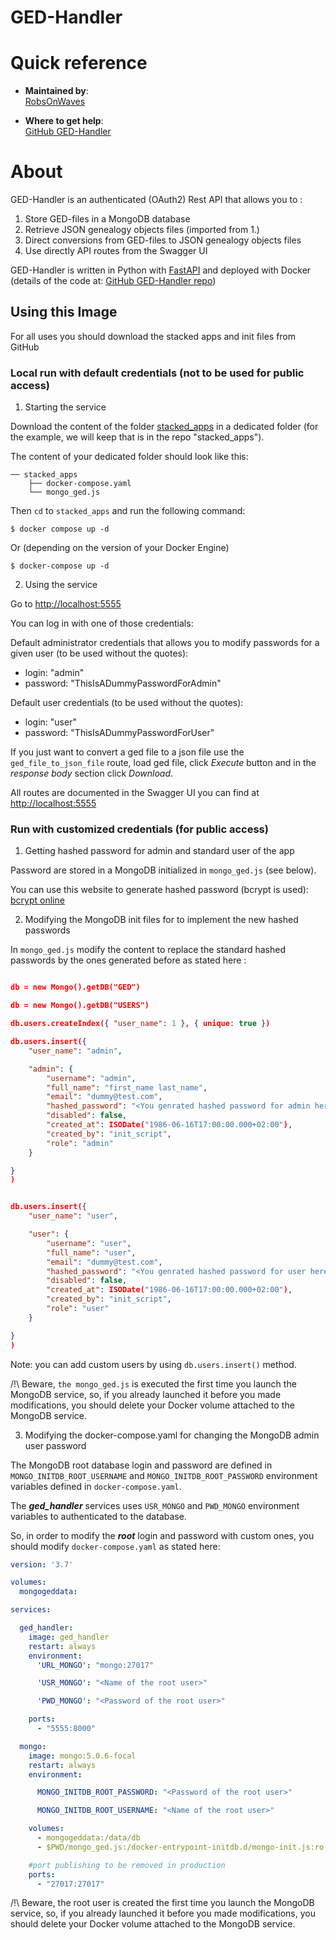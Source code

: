 # GED-Handler

# Quick reference

-	**Maintained by**:  
	[RobsOnWaves](https://github.com/RobsOnWaves)

-	**Where to get help**:  
	[GitHub GED-Handler](https://github.com/RobsOnWaves/ged-handler)

# About

GED-Handler is an authenticated (OAuth2) Rest API that allows you to : 
1) Store GED-files in a MongoDB database
2) Retrieve JSON genealogy objects files (imported from 1.)
3) Direct conversions from GED-files to JSON genealogy objects files
4) Use directly API routes from the Swagger UI 

GED-Handler is written in Python with [FastAPI](https://fastapi.tiangolo.com/) and deployed with Docker (details of the code at: [GitHub GED-Handler repo](https://github.com/RobsOnWaves/ged-handler))

## Using this Image 
For all uses you should download the stacked apps and init files from GitHub

### Local run with default credentials (not to be used for public access)

1. Starting the service

Download the content of the folder [stacked_apps](https://github.com/RobsOnWaves/ged-handler/tree/GED-38-create-a-readme-on-how-to-launch-the-app-with-docker-compose-and-how-to-use-it/DevOps/apps/stacked_apps) in a dedicated folder (for the example, we will keep that is in the repo "stacked_apps").

The content of your dedicated folder should look like this:
	
	── stacked_apps
    	├── docker-compose.yaml
    	└── mongo_ged.js

Then ```cd``` to ```stacked_apps``` and run the following command:

```console
$ docker compose up -d
```
Or (depending on the version of your Docker Engine)

```console
$ docker-compose up -d
```


2. Using the service

Go to [http://localhost:5555](http://localhost:5555)

You can log in with one of those credentials:

Default administrator credentials that allows you to modify passwords for a given user (to be used without the quotes):
- login: "admin"
- password: "ThisIsADummyPasswordForAdmin"

Default user credentials (to be used without the quotes):
- login: "user"
- password: "ThisIsADummyPasswordForUser"

If you just want to convert a ged file to a json file use the ```ged_file_to_json_file``` route, load ged file, click *Execute* button and in the *response body* section click *Download*.

All routes are documented in the Swagger UI you can find at [http://localhost:5555](http://localhost:5555)

### Run with customized credentials (for public access)
1. Getting hashed password for admin and standard user of the app 

Password are stored in a MongoDB initialized in ```mongo_ged.js``` (see below).

You can use this website to generate hashed password (bcrypt is used): [bcrypt online](https://bcrypt.online/)

2. Modifying the MongoDB init files for to implement the new hashed passwords

In ```mongo_ged.js``` modify the content to replace the standard hashed passwords by the ones generated before as stated here :


```json lines

db = new Mongo().getDB("GED")

db = new Mongo().getDB("USERS")

db.users.createIndex({ "user_name": 1 }, { unique: true })

db.users.insert({
    "user_name": "admin",

    "admin": {
        "username": "admin",
        "full_name": "first_name last_name",
        "email": "dummy@test.com",
        "hashed_password": "<You genrated hashed password for admin here>",
        "disabled": false,
        "created_at": ISODate("1986-06-16T17:00:00.000+02:00"),
        "created_by": "init_script",
        "role": "admin"
    }

}
)


db.users.insert({
    "user_name": "user",

    "user": {
        "username": "user",
        "full_name": "user",
        "email": "dummy@test.com",
        "hashed_password": "<You genrated hashed password for user here>",
        "disabled": false,
        "created_at": ISODate("1986-06-16T17:00:00.000+02:00"),
        "created_by": "init_script",
        "role": "user"
    }

}
)

```
Note: you can add custom users by using ```db.users.insert()``` method.

/!\ Beware, ```the mongo_ged.js``` is executed the first time you launch the MongoDB service, so, if you already launched it before you made modifications, you should delete your Docker volume attached to the MongoDB service.

3. Modifying the docker-compose.yaml for changing the MongoDB admin user password

The MongoDB root database login and password are defined in ```MONGO_INITDB_ROOT_USERNAME``` and ```MONGO_INITDB_ROOT_PASSWORD``` environment variables defined in ```docker-compose.yaml```. 

The ***ged_handler*** services uses ```USR_MONGO``` and ```PWD_MONGO``` environment variables to authenticated to the database. 

So, in order to modify the ***root*** login and password with custom ones, you should modify ```docker-compose.yaml``` as stated here:

```yaml
version: '3.7'

volumes:
  mongogeddata:

services:

  ged_handler:
    image: ged_handler
    restart: always
    environment:
      'URL_MONGO': "mongo:27017"

      'USR_MONGO': "<Name of the root user>"

      'PWD_MONGO': "<Password of the root user>"

    ports:
      - "5555:8000"

  mongo:
    image: mongo:5.0.6-focal
    restart: always
    environment:

      MONGO_INITDB_ROOT_PASSWORD: "<Password of the root user>"

      MONGO_INITDB_ROOT_USERNAME: "<Name of the root user>"

    volumes:
      - mongogeddata:/data/db
      - $PWD/mongo_ged.js:/docker-entrypoint-initdb.d/mongo-init.js:ro

    #port publishing to be removed in production
    ports:
      - "27017:27017"
```

/!\ Beware, the root user is created the first time you launch the MongoDB service, so, if you already launched it before you made modifications, you should delete your Docker volume attached to the MongoDB service.
